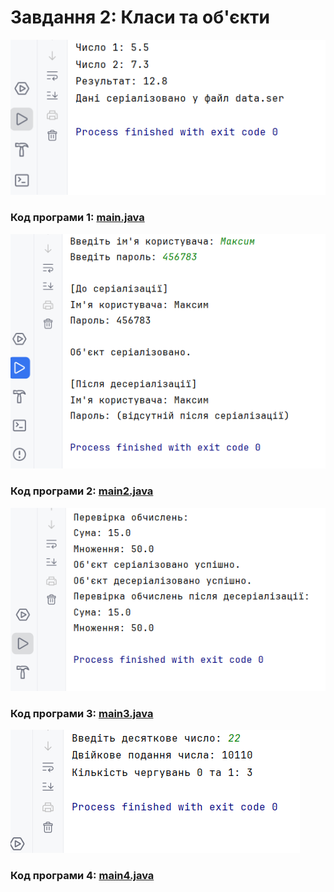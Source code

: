 # Завдання 2: Класи та об'єкти

![img.png](image/img.png)

### Код програми 1: [main.java](main.java)

![img_1.png](image/img_1.png)

### Код програми 2: [main2.java](main2.java)

![img_2.png](image/img_2.png)

### Код програми 3: [main3.java](main3.java)

![img_3.png](image/img_3.png)

### Код програми 4: [main4.java](main4.java)